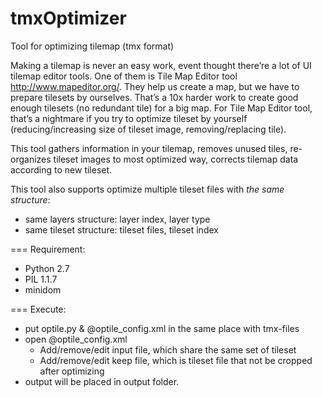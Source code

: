 tmxOptimizer
============

Tool for optimizing tilemap (tmx format)

Making a tilemap is never an easy work, event thought there’re a lot of UI tilemap editor tools. 
One of them is Tile Map Editor tool http://www.mapeditor.org/. 
They help us create a map, but we have to prepare tilesets by ourselves. 
That’s a 10x harder work to create  good enough tilesets (no redundant tile)  for a big map. 
For  Tile Map Editor tool, that’s a nightmare if you try to optimize tileset by yourself
(reducing/increasing size of tileset image, removing/replacing tile).

This tool gathers information in your tilemap, removes unused tiles, 
re-organizes tileset images to most optimized way, corrects tilemap data according to new tileset.

This tool also supports optimize multiple tileset files with *the same structure*:
+ same layers structure: layer index, layer type
+ same tileset structure: tileset files, tileset index

===
Requirement:
+ Python 2.7
+ PIL 1.1.7
+ minidom

===
Execute:

+ put optile.py & @optile_config.xml in the same place with tmx-files
+ open @optile_config.xml
  + Add/remove/edit input file, which share the same set of tileset
  + Add/remove/edit keep file, which is tileset file that not be cropped after optimizing
+ output will be placed in output folder.